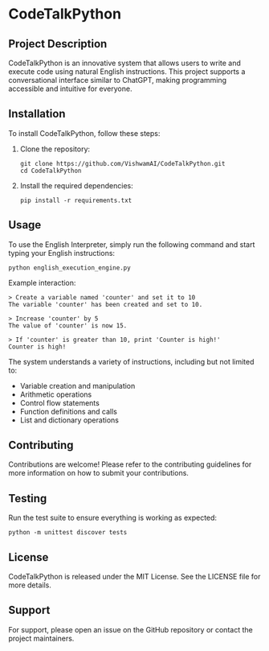 # CodeTalkPython

## Project Description

CodeTalkPython is an innovative system that allows users to write and execute code using natural English instructions. This project supports a conversational interface similar to ChatGPT, making programming accessible and intuitive for everyone.

## Installation

To install CodeTalkPython, follow these steps:

1. Clone the repository:
   ```
   git clone https://github.com/VishwamAI/CodeTalkPython.git
   cd CodeTalkPython
   ```

2. Install the required dependencies:
   ```
   pip install -r requirements.txt
   ```

## Usage

To use the English Interpreter, simply run the following command and start typing your English instructions:

```
python english_execution_engine.py
```

Example interaction:

```
> Create a variable named 'counter' and set it to 10
The variable 'counter' has been created and set to 10.

> Increase 'counter' by 5
The value of 'counter' is now 15.

> If 'counter' is greater than 10, print 'Counter is high!'
Counter is high!
```

The system understands a variety of instructions, including but not limited to:
- Variable creation and manipulation
- Arithmetic operations
- Control flow statements
- Function definitions and calls
- List and dictionary operations

## Contributing

Contributions are welcome! Please refer to the contributing guidelines for more information on how to submit your contributions.

## Testing

Run the test suite to ensure everything is working as expected:

```
python -m unittest discover tests
```

## License

CodeTalkPython is released under the MIT License. See the LICENSE file for more details.

## Support

For support, please open an issue on the GitHub repository or contact the project maintainers.